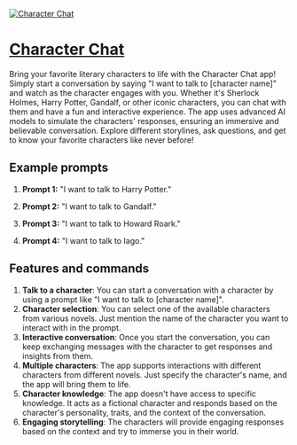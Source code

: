 [![Character Chat](https://files.oaiusercontent.com/file-qGBJ5cO21v5Tu7jziYXvd7iu?se=2123-10-16T15%3A38%3A17Z&sp=r&sv=2021-08-06&sr=b&rscc=max-age%3D31536000%2C%20immutable&rscd=attachment%3B%20filename%3D1c2ca2b6-7a36-4d8d-b520-63b54a96e171.png&sig=GFgU5n22WYu6m%2BGhuw6mACEf27xkrL9l3W8/jWff4QI%3D)](https://chat.openai.com/g/g-xUTZhEpks-character-chat)

# [Character Chat](https://chat.openai.com/g/g-xUTZhEpks-character-chat)

Bring your favorite literary characters to life with the Character Chat app! Simply start a conversation by saying "I want to talk to [character name]" and watch as the character engages with you. Whether it's Sherlock Holmes, Harry Potter, Gandalf, or other iconic characters, you can chat with them and have a fun and interactive experience. The app uses advanced AI models to simulate the characters' responses, ensuring an immersive and believable conversation. Explore different storylines, ask questions, and get to know your favorite characters like never before!

## Example prompts

1. **Prompt 1:** "I want to talk to Harry Potter."

2. **Prompt 2:** "I want to talk to Gandalf."

3. **Prompt 3:** "I want to talk to Howard Roark."

4. **Prompt 4:** "I want to talk to Iago."


## Features and commands

1. **Talk to a character**: You can start a conversation with a character by using a prompt like "I want to talk to [character name]".
2. **Character selection**: You can select one of the available characters from various novels. Just mention the name of the character you want to interact with in the prompt.
3. **Interactive conversation**: Once you start the conversation, you can keep exchanging messages with the character to get responses and insights from them.
4. **Multiple characters**: The app supports interactions with different characters from different novels. Just specify the character's name, and the app will bring them to life.
5. **Character knowledge**: The app doesn't have access to specific knowledge. It acts as a fictional character and responds based on the character's personality, traits, and the context of the conversation.
6. **Engaging storytelling**: The characters will provide engaging responses based on the context and try to immerse you in their world.
